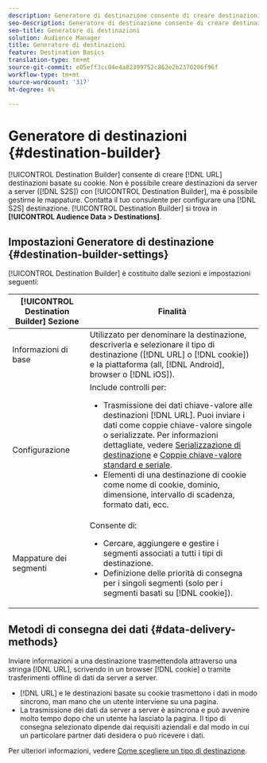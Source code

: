 ```yaml
---
description: Generatore di destinazione consente di creare destinazioni URL DNL o basate su cookie. Non è possibile creare destinazioni da server a server (S2S) con Generatore di destinazione, ma è possibile gestirne le mappature. Contatta il tuo consulente per configurare una destinazione S2S. Il Generatore di destinazioni si trova in Dati pubblico > Destinazioni.
seo-description: Generatore di destinazione consente di creare destinazioni URL DNL o basate su cookie. Non è possibile creare destinazioni da server a server (S2S) con Generatore di destinazione, ma è possibile gestirne le mappature. Contatta il tuo consulente per configurare una destinazione S2S. Il Generatore di destinazioni si trova in Dati pubblico > Destinazioni.
seo-title: Generatore di destinazioni
solution: Audience Manager
title: Generatore di destinazioni
feature: Destination Basics
translation-type: tm+mt
source-git-commit: e05eff3cc04e4a82399752c862e2b2370286f96f
workflow-type: tm+mt
source-wordcount: '317'
ht-degree: 4%

---
```



# Generatore di destinazioni {#destination-builder}

[!UICONTROL Destination Builder] consente di creare  [!DNL URL] destinazioni basate su cookie. Non è possibile creare destinazioni da server a server ([!DNL S2S]) con [!UICONTROL Destination Builder], ma è possibile gestirne le mappature. Contatta il tuo consulente per configurare una [!DNL S2S] destinazione. [!UICONTROL Destination Builder] si trova in  **[!UICONTROL Audience Data > Destinations]**.

## Impostazioni Generatore di destinazione {#destination-builder-settings}

<!-- destination-builder.xml -->

[!UICONTROL Destination Builder] è costituito dalle sezioni e impostazioni seguenti:

| [!UICONTROL Destination Builder] Sezione | Finalità |
|--- |--- |
| Informazioni di base | Utilizzato per denominare la destinazione, descriverla e selezionare il tipo di destinazione ([!DNL URL] o [!DNL cookie]) e la piattaforma (all, [!DNL Android], browser o [!DNL iOS]). |
| Configurazione | Include controlli per: <br/><ul><li>Trasmissione dei dati chiave-valore alle destinazioni [!DNL URL]. Puoi inviare i dati come coppie chiave-valore singole o serializzate. Per informazioni dettagliate, vedere [Serializzazione di destinazione](../../features/destinations/key-value-pairs.md#destination-serialized) e [Coppie chiave-valore standard e seriale](../../features/destinations/key-value-pairs.md). </li><li>Elementi di una destinazione di cookie come nome di cookie, dominio, dimensione, intervallo di scadenza, formato dati, ecc.</li></ul> |
| Mappature dei segmenti | Consente di: <br/><ul><li>Cercare, aggiungere e gestire i segmenti associati a tutti i tipi di destinazione. </li><li>Definizione delle priorità di consegna per i singoli segmenti (solo per i segmenti basati su [!DNL cookie]).</li></ul> |

## Metodi di consegna dei dati {#data-delivery-methods}

Inviare informazioni a una destinazione trasmettendola attraverso una stringa [!DNL URL], scrivendo in un browser [!DNL cookie] o tramite trasferimenti offline di dati da server a server.

* [!DNL URL] e le destinazioni basate su cookie trasmettono i dati in modo sincrono, man mano che un utente interviene su una pagina.
* La trasmissione dei dati da server a server è asincrona e può avvenire molto tempo dopo che un utente ha lasciato la pagina. Il tipo di consegna selezionato dipende dai requisiti aziendali e dal modo in cui un particolare partner dati desidera o può ricevere i dati.

Per ulteriori informazioni, vedere [Come scegliere un tipo di destinazione](../../features/destinations/destinations.md).